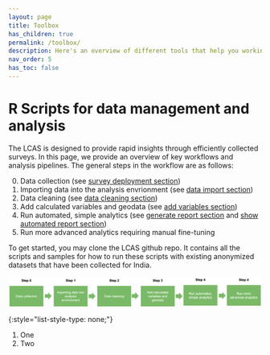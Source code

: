 ```yaml
---
layout: page
title: Toolbox
has_children: true
permalink: /toolbox/
description: Here's an overview of different tools that help you working with LCAS datasets. Tools are written in R. Templates and deployment are generally done with Kobo toolbox.
nav_order: 5
has_toc: false
---
```


# R Scripts for data management and analysis

The LCAS is designed to provide rapid insights through efficiently collected surveys. In this page, we provide an overview of key workflows and analysis pipelines. The general steps in the workflow are as follows:


0. Data collection (see [survey deployment section](deployment/))
1. Importing data into the analysis envrionment (see [data import section](../toolbox/data_import))
2. Data cleaning (see [data cleaning section](../toolbox/data_cleaning))
3. Add calculated variables and geodata (see [add variables section](../toolbox/add_vars))
4. Run automated, simple analytics (see [generate report section](../toolbox/gen_report) and [show automated report section](../toolbox/show_report))
5. Run more advanced analytics requiring manual fine-tuning 

To get started, you may clone the LCAS github repo. It contains all the scripts and samples for how to run these scripts with existing anonymized datasets that have been collected for India.

[![](../Workflow_analysis.png)](../Workflow_analysis.png)


{:style="list-style-type: none;"}
1. One
2. Two